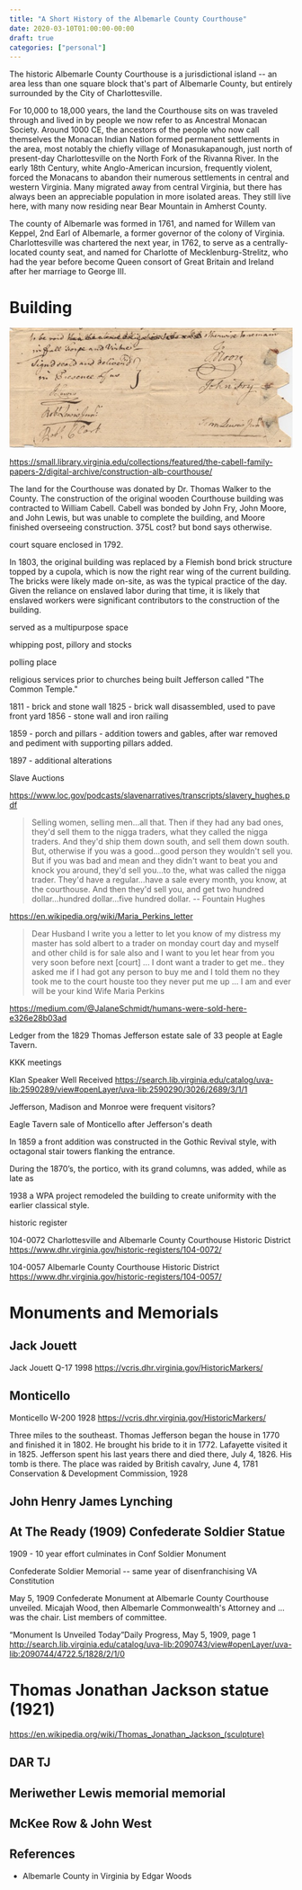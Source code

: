 ```yaml
---
title: "A Short History of the Albemarle County Courthouse"
date: 2020-03-10T01:00:00-00:00
draft: true
categories: ["personal"]
---
```

The historic Albemarle County Courthouse is a jurisdictional island -- an area less than one square block that's part of Albemarle County, but entirely surrounded by the City of Charlottesville.

For 10,000 to 18,000 years, the land the Courthouse sits on was traveled through and lived in by people we now refer to as Ancestral Monacan Society. Around 1000 CE, the ancestors of the people who now call themselves the Monacan Indian Nation formed permanent settlements in the area, most notably the chiefly village of Monasukapanough, just north of present-day Charlottesville on the North Fork of the Rivanna River. In the early 18th Century, white Anglo-American incursion, frequently violent, forced the Monacans to abandon their numerous settlements in central and western Virginia. Many migrated away from central Virginia, but there has always been an appreciable population in more isolated areas. They still live here, with many now residing near Bear Mountain in Amherst County. 

The county of Albemarle was formed in 1761, and named for Willem van Keppel, 2nd Earl of Albemarle, a former governor of the colony of Virginia. Charlottesville was chartered the next year, in 1762, to serve as a centrally-located county seat, and named for Charlotte of Mecklenburg-Strelitz, who had the year before become Queen consort of Great Britain and Ireland after her marriage to George III.

# Building

![1763 Bond](1763-bond.jpg "1763 Bond")

https://small.library.virginia.edu/collections/featured/the-cabell-family-papers-2/digital-archive/construction-alb-courthouse/

The land for the Courthouse was donated by Dr. Thomas Walker to the County. The construction of the original wooden Courthouse building was contracted to William Cabell. Cabell was bonded by John Fry, John Moore, and John Lewis, but was unable to complete the building, and Moore finished overseeing construction.    375L cost? but bond says otherwise.

court square enclosed in 1792. 

In 1803, the original building was replaced by a Flemish bond brick structure topped by a cupola, which is now the right rear wing of the current building. The bricks were likely made on-site, as was the typical practice of the day. Given the reliance on enslaved labor during that time, it is likely that enslaved workers were significant contributors to the construction of the building. 

served as a multipurpose space

whipping post, pillory and stocks

polling place

religious services prior to churches being built Jefferson called "The Common Temple."

1811 - brick and stone wall
1825 - brick wall disassembled, used to pave front yard
1856 - stone wall and iron railing

1859 - porch and pillars - addition towers and gables, after war removed and pediment with supporting pillars added. 

1897 - additional alterations

Slave Auctions

https://www.loc.gov/podcasts/slavenarratives/transcripts/slavery_hughes.pdf
> Selling women, selling men...all that. Then if they had any bad ones, they'd sell them to the nigga traders, what they called the nigga traders. And they'd ship them down south, and sell them down south. But, otherwise if you was a good...good person they wouldn't sell you. But if you was bad and mean and they didn't want to beat you and knock you around, they'd sell you...to the, what was called the nigga trader. They'd have a regular...have a sale every month, you know, at the courthouse. And then they'd sell you, and get two hundred dollar...hundred dollar...five hundred dollar. -- Fountain Hughes

https://en.wikipedia.org/wiki/Maria_Perkins_letter

>Dear Husband I write you a letter to let you
know of my distress my master has sold albert to a trader
on monday court day and myself and other child is for sale also
and I want to you let hear from you very soon before
next [court] ... I dont want a trader to
get me.. they asked me if I had got any person to buy me
and I told them no they took me to the court houste too they
never put me up ... I am and ever will be your kind Wife Maria Perkins 

https://medium.com/@JalaneSchmidt/humans-were-sold-here-e326e28b03ad

Ledger from the 1829 Thomas Jefferson estate sale of 33 people at Eagle Tavern.

KKK meetings

Klan Speaker Well Received https://search.lib.virginia.edu/catalog/uva-lib:2590289/view#openLayer/uva-lib:2590290/3026/2689/3/1/1


Jefferson, Madison and Monroe were frequent visitors?

Eagle Tavern sale of Monticello after Jefferson's death

In 1859 a front addition was constructed in the Gothic Revival style, with octagonal stair towers flanking the entrance. 

During the 1870’s, the portico, with its grand columns, was added, while as late as 

1938 a WPA project remodeled the building to create uniformity with the earlier classical style.

historic register

104-0072 Charlottesville and Albemarle County Courthouse Historic District 
https://www.dhr.virginia.gov/historic-registers/104-0072/

104-0057 Albemarle County Courthouse Historic District 
https://www.dhr.virginia.gov/historic-registers/104-0057/

# Monuments and Memorials

## Jack Jouett

Jack Jouett Q-17 1998
https://vcris.dhr.virginia.gov/HistoricMarkers/

## Monticello

Monticello W-200 1928
https://vcris.dhr.virginia.gov/HistoricMarkers/

Three miles to the southeast. Thomas Jefferson began the house in 1770 and finished it in 1802. He brought his bride to it in 1772. Lafayette visited it in 1825. Jefferson spent his last years there and died there, July 4, 1826. His tomb is there. The place was raided by British cavalry, June 4, 1781 
Conservation & Development Commission, 1928

## John Henry James Lynching


## At The Ready (1909) Confederate Soldier Statue

1909 - 10 year effort culminates in Conf Soldier Monument

Confederate Soldier Memorial -- same year of disenfranchising VA Constitution

May 5, 1909 Confederate Monument at Albemarle County Courthouse unveiled.
Micajah Wood, then Albemarle Commonwealth's Attorney and ... was the chair. List members of committee. 

“Monument Is Unveiled Today”Daily Progress, May 5, 1909, page 1 http://search.lib.virginia.edu/catalog/uva-lib:2090743/view#openLayer/uva-lib:2090744/4722.5/1828/2/1/0 

# Thomas Jonathan Jackson statue (1921)

https://en.wikipedia.org/wiki/Thomas_Jonathan_Jackson_(sculpture)

## DAR TJ

## Meriwether Lewis memorial memorial

## McKee Row & John West

## References

* Albemarle County in Virginia by Edgar Woods